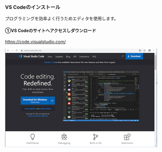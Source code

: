 ### VS Codeのインストール
プログラミングを効率よく行うためエディタを使用します。

#### ①VS Codeのサイトへアクセスしダウンロード  
https://code.visualstudio.com/

![img](./img/install/vscd-d.png "img")
